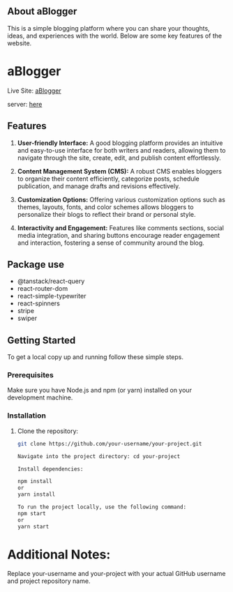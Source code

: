 ## About aBlogger

This is a simple blogging platform where you can share your thoughts, ideas, and experiences with the world. Below are some key features of the website.

# aBlogger

Live Site: [aBlogger](https://scintillating-meringue-0cb917.netlify.app) 

server: [here](https://github.com/Mdafsarx/ph-11-as-server)

## Features

1. **User-friendly Interface:** A good blogging platform provides an intuitive and easy-to-use interface for both writers and readers, allowing them to navigate through the site, create, edit, and publish content effortlessly.

2. **Content Management System (CMS):** A robust CMS enables bloggers to organize their content efficiently, categorize posts, schedule publication, and manage drafts and revisions effectively.

3. **Customization Options:** Offering various customization options such as themes, layouts, fonts, and color schemes allows bloggers to personalize their blogs to reflect their brand or personal style.

4. **Interactivity and Engagement:** Features like comments sections, social media integration, and sharing buttons encourage reader engagement and interaction, fostering a sense of community around the blog.


## Package use
- @tanstack/react-query
- react-router-dom
- react-simple-typewriter
- react-spinners
- stripe
- swiper


## Getting Started

To get a local copy up and running follow these simple steps.

### Prerequisites

Make sure you have Node.js and npm (or yarn) installed on your development machine.

### Installation

1. Clone the repository:
   ```sh
   git clone https://github.com/your-username/your-project.git
   
   Navigate into the project directory: cd your-project

   Install dependencies:
   
   npm install
   or
   yarn install

   To run the project locally, use the following command:
   npm start
   or
   yarn start

#  Additional Notes:
Replace your-username and your-project with your actual GitHub username and project repository name.



